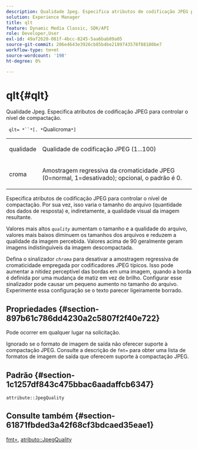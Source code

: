 ```yaml
---
description: Qualidade Jpeg. Especifica atributos de codificação JPEG para controlar o nível de compactação.
solution: Experience Manager
title: qlt
feature: Dynamic Media Classic, SDK/API
role: Developer,User
exl-id: 49af2620-081f-4bcc-8245-5aa6bab89a05
source-git-commit: 206e4643e3926cb85b4be2189743578f88180be7
workflow-type: tm+mt
source-wordcount: '198'
ht-degree: 0%

---
```


# qlt{#qlt}

Qualidade Jpeg. Especifica atributos de codificação JPEG para controlar o nível de compactação.

` qlt= *``*[. *`Qualicroma`*]`

<table id="simpletable_A245B6A3D2374A6A89DE63A5621CFEC0"> 
 <tr class="strow"> 
  <td class="stentry"> <p> <span class="varname"> qualidade  </span> </p> </td> 
  <td class="stentry"> <p>Qualidade de codificação JPEG (1...100) </p> </td> 
 </tr> 
 <tr class="strow"> 
  <td class="stentry"> <p> <span class="varname"> croma  </span> </p> </td> 
  <td class="stentry"> <p>Amostragem regressiva da cromaticidade JPEG (0=normal, 1=desativado); opcional, o padrão é 0. </p> </td> 
 </tr> 
</table>

Especifica atributos de codificação JPEG para controlar o nível de compactação. Por sua vez, isso varia o tamanho do arquivo (quantidade dos dados de resposta) e, indiretamente, a qualidade visual da imagem resultante.

Valores mais altos *`quality`* aumentam o tamanho e a qualidade do arquivo, valores mais baixos diminuem os tamanhos dos arquivos e reduzem a qualidade da imagem percebida. Valores acima de 90 geralmente geram imagens indistinguíveis da imagem descompactada.

Defina o sinalizador *`chroma`* para desativar a amostragem regressiva de cromaticidade empregada por codificadores JPEG típicos. Isso pode aumentar a nitidez perceptível das bordas em uma imagem, quando a borda é definida por uma mudança de matiz em vez de brilho. Configurar esse sinalizador pode causar um pequeno aumento no tamanho do arquivo. Experimente essa configuração se o texto parecer ligeiramente borrado.

## Propriedades {#section-897b61c786dd4230a2c5807f2f40e722}

Pode ocorrer em qualquer lugar na solicitação.

Ignorado se o formato de imagem de saída não oferecer suporte à compactação JPEG. Consulte a descrição de `fmt=` para obter uma lista de formatos de imagem de saída que oferecem suporte à compactação JPEG.

## Padrão {#section-1c1257df843c475bbac6aadaffcb6347}

`attribute::JpegQuality`

## Consulte também {#section-61871fbded3a42f68cf3bdcaed35eae1}

[fmt=](../../../../../ir-api/http-protocol/image-rendering-api-ref/c-ir-http-protocol-ref/c-ir-http-protocol-command-reference/r-ir-fmt.md#reference-4c743f67d56b47c5b774fcc900ff758c),  [atributo::JpegQuality](../../../../../ir-api/material-cat/image-rendering-api-ref/c-ir-material-catalog/c-ir-attributes-reference/r-ir-jpegquality.md#reference-d86fc5ad18bb436891efdbe1f98fea50)
